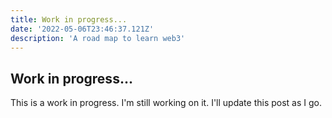 ```yaml
---
title: Work in progress...
date: '2022-05-06T23:46:37.121Z'
description: 'A road map to learn web3'
---
```


## Work in progress...

This is a work in progress. I'm still working on it. I'll update this post as I
go.
